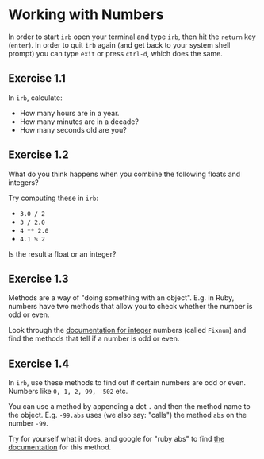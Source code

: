 # Working with Numbers

In order to start `irb` open your terminal and type `irb`, then hit the
`return` key (`enter`). In order to quit `irb` again (and get back to your
system shell prompt) you can type `exit` or press `ctrl-d`, which does the
same.

## Exercise 1.1

In `irb`, calculate:

* How many hours are in a year.
* How many minutes are in a decade?
* How many seconds old are you?

## Exercise 1.2

What do you think happens when you combine the following floats and integers?

Try computing these in `irb`:

* `3.0 / 2`
* `3 / 2.0`
* `4 ** 2.0`
* `4.1 % 2`

Is the result a float or an integer?

## Exercise 1.3

Methods are a way of "doing something with an object". E.g. in Ruby, numbers
have two methods that allow you to check whether the number is odd or even.

Look through the <a href="http://ruby-doc.org/core-2.1.5/Fixnum.html">documentation for integer</a>
numbers (called `Fixnum`) and find the methods that tell if a number is odd or
even.

## Exercise 1.4

In `irb`, use these methods to find out if certain numbers are odd or even.
Numbers like `0, 1, 2, 99, -502` etc.

<p class="hint">
You can use a method by appending a dot <code>.</code> and then the method name
to the object. E.g. <code>-99.abs</code> uses (we also say: "calls") the method
<code>abs</code> on the number <code>-99</code>.
</p>

Try for yourself what it does, and google for "ruby abs" to find
[the documentation](http://ruby-doc.org/core-2.0/Numeric.html#method-i-abs)
for this method.
